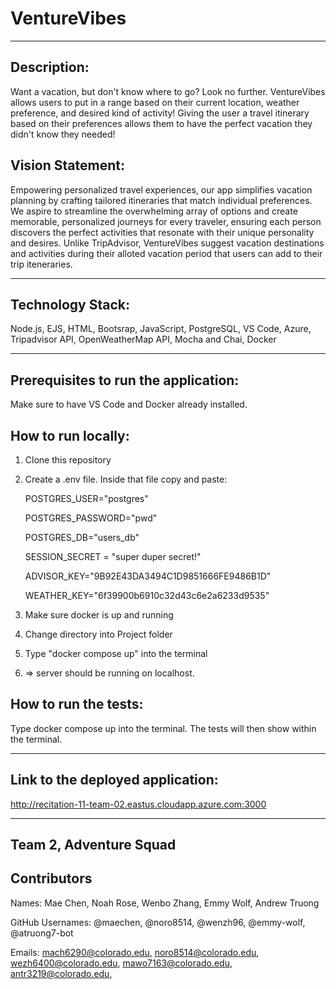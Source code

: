 # VentureVibes
-------------------------------------------

## Description: 

Want a vacation, but don't know where to go? Look no further. VentureVibes allows users to put in a range based on their current location, weather preference, and desired kind of activity! Giving the user a travel itinerary based on their preferences allows them to have the perfect vacation they didn't know they needed! 

## Vision Statement: 

Empowering personalized travel experiences, our app simplifies vacation planning by crafting tailored itineraries that match individual preferences. We aspire to streamline the overwhelming array of options and create memorable, personalized journeys for every traveler, ensuring each person discovers the perfect activities that resonate with their unique personality and desires. Unlike TripAdvisor, VentureVibes suggest vacation destinations and activities during their alloted vacation period that users can add to their trip iteneraries.

---------------------------------------------

## Technology Stack: 

Node.js, EJS, HTML, Bootsrap, JavaScript, PostgreSQL, VS Code, Azure, Tripadvisor API, OpenWeatherMap API, Mocha and Chai, Docker

-------------------------------------------------------------

## Prerequisites to run the application: 

Make sure to have VS Code and Docker already installed.

## How to run locally: 

1. Clone this repository

2. Create a .env file. Inside that file copy and paste:

    POSTGRES_USER="postgres"
    
    POSTGRES_PASSWORD="pwd"
    
    POSTGRES_DB="users_db"
    
    SESSION_SECRET = "super duper secret!"
    
    ADVISOR_KEY="9B92E43DA3494C1D9851666FE9486B1D"
    
    WEATHER_KEY="6f39900b6910c32d43c6e2a6233d9535"
   
3. Make sure docker is up and running

4. Change directory into Project folder

5. Type "docker compose up" into the terminal
   
6. => server should be running on localhost.

## How to run the tests: 

Type docker compose up into the terminal. The tests will then show within the terminal.

--------------------------------------------------------------------------

## Link to the deployed application: 

http://recitation-11-team-02.eastus.cloudapp.azure.com:3000 

------------------------------------------------
## Team 2, Adventure Squad

## Contributors 

Names: Mae Chen, Noah Rose, Wenbo Zhang, Emmy Wolf, Andrew Truong

GitHub Usernames: @maechen, @noro8514, @wenzh96, @emmy-wolf, @atruong7-bot

Emails: mach6290@colorado.edu, noro8514@colorado.edu, wezh6400@colorado.edu, mawo7163@colorado.edu, antr3219@colorado.edu,
